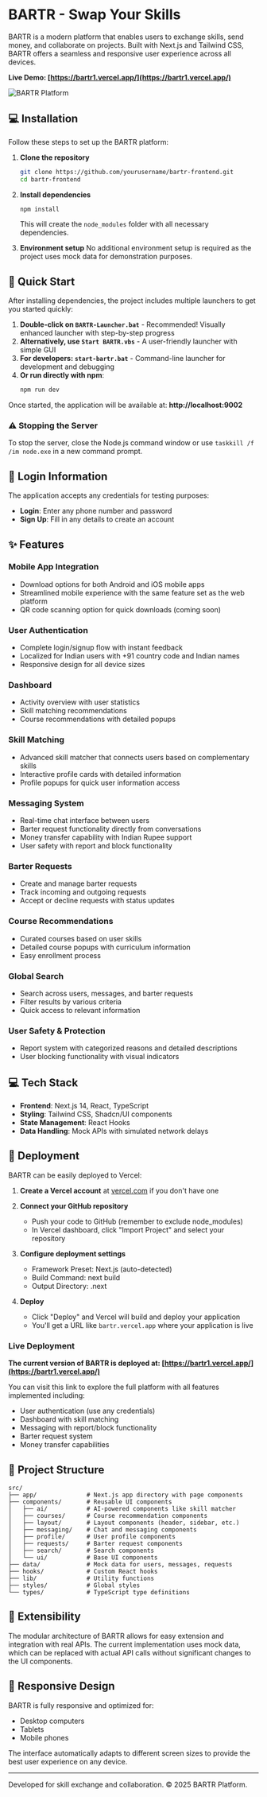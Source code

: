 # BARTR - Swap Your Skills

BARTR is a modern platform that enables users to exchange skills, send money, and collaborate on projects. Built with Next.js and Tailwind CSS, BARTR offers a seamless and responsive user experience across all devices.

**Live Demo: [https://bartr1.vercel.app/](https://bartr1.vercel.app/)**

![BARTR Platform](https://placehold.co/1200x630.png?text=BARTR+Platform)

## 💻 Installation

Follow these steps to set up the BARTR platform:

1. **Clone the repository**
   ```bash
   git clone https://github.com/yourusername/bartr-frontend.git
   cd bartr-frontend
   ```

2. **Install dependencies**
   ```bash
   npm install
   ```
   This will create the `node_modules` folder with all necessary dependencies.

3. **Environment setup**
   No additional environment setup is required as the project uses mock data for demonstration purposes.

## 🚀 Quick Start

After installing dependencies, the project includes multiple launchers to get you started quickly:

1. **Double-click on `BARTR-Launcher.bat`** - Recommended! Visually enhanced launcher with step-by-step progress
2. **Alternatively, use `Start BARTR.vbs`** - A user-friendly launcher with simple GUI
3. **For developers: `start-bartr.bat`** - Command-line launcher for development and debugging
4. **Or run directly with npm**:
   ```bash
   npm run dev
   ```

Once started, the application will be available at: **http://localhost:9002**

### ⚠️ Stopping the Server

To stop the server, close the Node.js command window or use `taskkill /f /im node.exe` in a new command prompt.

## 🔑 Login Information

The application accepts any credentials for testing purposes:

- **Login**: Enter any phone number and password
- **Sign Up**: Fill in any details to create an account

## ✨ Features

### Mobile App Integration
- Download options for both Android and iOS mobile apps
- Streamlined mobile experience with the same feature set as the web platform
- QR code scanning option for quick downloads (coming soon)

### User Authentication
- Complete login/signup flow with instant feedback
- Localized for Indian users with +91 country code and Indian names
- Responsive design for all device sizes

### Dashboard
- Activity overview with user statistics
- Skill matching recommendations
- Course recommendations with detailed popups

### Skill Matching
- Advanced skill matcher that connects users based on complementary skills
- Interactive profile cards with detailed information
- Profile popups for quick user information access

### Messaging System
- Real-time chat interface between users
- Barter request functionality directly from conversations
- Money transfer capability with Indian Rupee support
- User safety with report and block functionality

### Barter Requests
- Create and manage barter requests
- Track incoming and outgoing requests
- Accept or decline requests with status updates

### Course Recommendations
- Curated courses based on user skills
- Detailed course popups with curriculum information
- Easy enrollment process

### Global Search
- Search across users, messages, and barter requests
- Filter results by various criteria
- Quick access to relevant information

### User Safety & Protection
- Report system with categorized reasons and detailed descriptions
- User blocking functionality with visual indicators

## 💻 Tech Stack

- **Frontend**: Next.js 14, React, TypeScript
- **Styling**: Tailwind CSS, Shadcn/UI components
- **State Management**: React Hooks
- **Data Handling**: Mock APIs with simulated network delays

## 🔄 Deployment

BARTR can be easily deployed to Vercel:

1. **Create a Vercel account** at [vercel.com](https://vercel.com) if you don't have one

2. **Connect your GitHub repository**
   - Push your code to GitHub (remember to exclude node_modules)
   - In Vercel dashboard, click "Import Project" and select your repository

3. **Configure deployment settings**
   - Framework Preset: Next.js (auto-detected)
   - Build Command: next build
   - Output Directory: .next

4. **Deploy**
   - Click "Deploy" and Vercel will build and deploy your application
   - You'll get a URL like `bartr.vercel.app` where your application is live

### Live Deployment

**The current version of BARTR is deployed at: [https://bartr1.vercel.app/](https://bartr1.vercel.app/)**

You can visit this link to explore the full platform with all features implemented including:
- User authentication (use any credentials)
- Dashboard with skill matching
- Messaging with report/block functionality
- Barter request system
- Money transfer capabilities

## 📁 Project Structure

```
src/
├── app/              # Next.js app directory with page components
├── components/       # Reusable UI components
│   ├── ai/           # AI-powered components like skill matcher
│   ├── courses/      # Course recommendation components
│   ├── layout/       # Layout components (header, sidebar, etc.)
│   ├── messaging/    # Chat and messaging components
│   ├── profile/      # User profile components
│   ├── requests/     # Barter request components
│   ├── search/       # Search components
│   └── ui/           # Base UI components
├── data/             # Mock data for users, messages, requests
├── hooks/            # Custom React hooks
├── lib/              # Utility functions
├── styles/           # Global styles
└── types/            # TypeScript type definitions
```

## 🧩 Extensibility

The modular architecture of BARTR allows for easy extension and integration with real APIs. The current implementation uses mock data, which can be replaced with actual API calls without significant changes to the UI components.

## 📱 Responsive Design

BARTR is fully responsive and optimized for:
- Desktop computers
- Tablets
- Mobile phones

The interface automatically adapts to different screen sizes to provide the best user experience on any device.

---

Developed for skill exchange and collaboration. © 2025 BARTR Platform.
